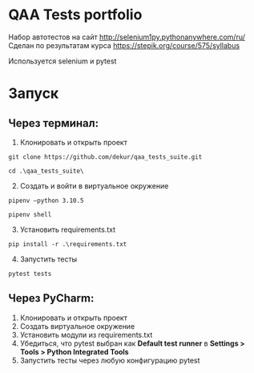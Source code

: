 # QAA Tests portfolio

Набор автотестов на сайт http://selenium1py.pythonanywhere.com/ru/
Сделан по результатам курса https://stepik.org/course/575/syllabus

Используется selenium и pytest

# Запуск
## Через терминал:
1. Клонировать и открыть проект
```
git clone https://github.com/dekur/qaa_tests_suite.git
```
```
cd .\qaa_tests_suite\
```
2. Создать и войти в виртуальное окружение
```
pipenv —python 3.10.5
```
```
pipenv shell
```
3. Установить requirements.txt
```
pip install -r .\requirements.txt
```
4. Запустить тесты
```
pytest tests
```
## Через PyCharm:
1. Клонировать и открыть проект
2. Создать виртуальное окружение
3. Установить модули из requirements.txt
4. Убедиться, что pytest выбран как **Default test runner** в **Settings > Tools > Python Integrated Tools**
5. Запустить тесты через любую конфигурацию pytest
